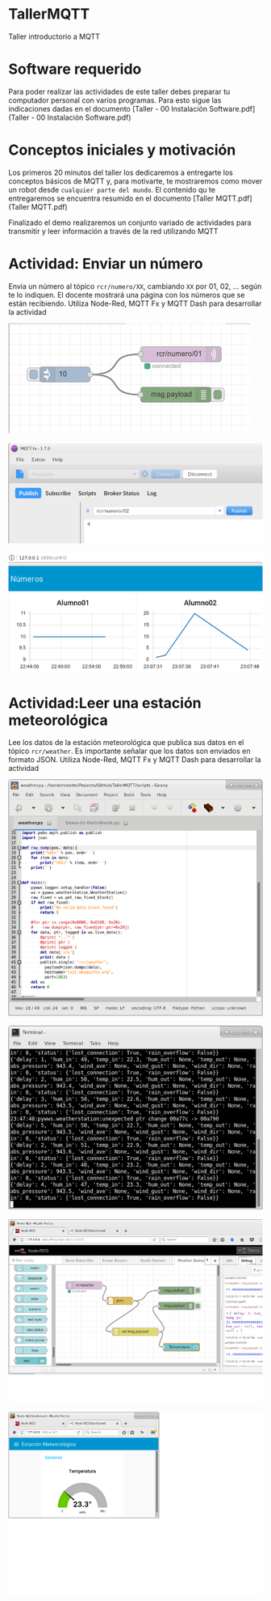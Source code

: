 # TallerMQTT
Taller introductorio a MQTT

# Software requerido
Para poder realizar las actividades de este taller debes preparar tu computador personal con varios programas. Para esto sigue las indicaciones dadas en el documento  [Taller - 00 Instalación Software.pdf](Taller - 00 Instalación Software.pdf)

# Conceptos iniciales y motivación
Los primeros 20 minutos del taller los dedicaremos a entregarte los conceptos básicos de MQTT y, para motivarte, te mostraremos como mover un robot desde `cualquier parte del mundo`. El contenido qu te entregaremos se encuentra resumido en el documento [Taller MQTT.pdf](Taller MQTT.pdf)

Finalizado el demo realizaremos un conjunto variado de actividades para transmitir y leer información a través de la red utilizando MQTT

# Actividad: Enviar un número
Envia un número al tópico `rcr/numero/XX`, cambiando `XX` por 01, 02, ... según te lo indiquen. El docente mostrará una página con los números que se están recibiendo.
Utiliza Node-Red, MQTT Fx y MQTT Dash para desarrollar la actividad

![](images/Actividad-Enviar-Numero-01.png)
<br />
<br />
![](images/Actividad-Enviar-Numero-02.png)
<br />
<br />
![](images/Actividad-Enviar-Numero-03.png)

# Actividad:Leer una estación meteorológica
Lee los datos de la estación meteorológica que publica sus datos en el tópico `rcr/weather`. Es importante señalar que los datos son enviados en formato JSON.
Utiliza Node-Red, MQTT Fx y MQTT Dash para desarrollar la actividad

![](images/Actividad-Estacion-01.png)
<br />
<br />
![](images/Actividad-Estacion-02.png)
<br />
<br />
![](images/Actividad-Estacion-03.png)
<br />
<br />
![](images/Actividad-Estacion-04.png)

